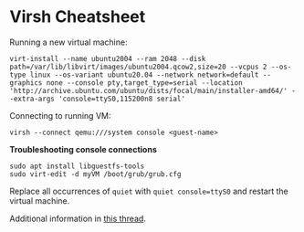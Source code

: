 # Virsh Cheatsheet

Running a new virtual machine:
```
virt-install --name ubuntu2004 --ram 2048 --disk path=/var/lib/libvirt/images/ubuntu2004.qcow2,size=20 --vcpus 2 --os-type linux --os-variant ubuntu20.04 --network network=default --graphics none --console pty,target_type=serial --location 'http://archive.ubuntu.com/ubuntu/dists/focal/main/installer-amd64/' --extra-args 'console=ttyS0,115200n8 serial'
```

Connecting to running VM:
```
virsh --connect qemu:///system console <guest-name>
```

**Troubleshooting console connections**
```
sudo apt install libguestfs-tools
sudo virt-edit -d myVM /boot/grub/grub.cfg
```

Replace all occurrences of `quiet` with `quiet console=ttyS0` and restart the virtual machine.

Additional information in [this thread](https://unix.stackexchange.com/questions/288344/accessing-console-of-ubuntu-16-04-kvm-guest).
